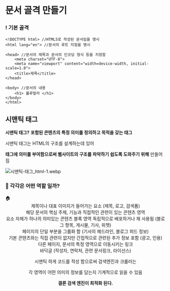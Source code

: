 # 문서 골격 만들기

### ! 기본 골격

```
<!DOCTYPE html> //HTML5로 작성된 문서임을 명시
<html lang="en"> //문서의 루트 지점을 명시

<head> //문서의 제목과 문서의 인코딩 형식 등을 지정함
    <meta charset="UTF-8">
    <meta name="viewport" content="width=device-width, initial-scale=1.0">
    <title>제목</title>
</head>

<body> //문서의 내용
    <h1> 룰루랄라 </h1>
</body>
</html>
```

## 시맨틱 태그

**시맨틱 태그?** **포함된 콘텐츠의 특정 의미를 정의하고 목적을 갖는 태그**

시맨틱 태그는 HTML의 구조를 설계하는데 있어 

**태그에 의미를 부여함으로써 웹사이트의 구조를 파악하기 쉽도록 도와주기 위해** 만들어짐

![시맨틱-태그_html-1.webp](%E1%84%86%E1%85%AE%E1%86%AB%E1%84%89%E1%85%A5%20%E1%84%80%E1%85%A9%E1%86%AF%E1%84%80%E1%85%A7%E1%86%A8%20%E1%84%86%E1%85%A1%E1%86%AB%E1%84%83%E1%85%B3%E1%86%AF%E1%84%80%E1%85%B5%2081d41e25f3b24d6ca587b4d81413a861/%25E1%2584%2589%25E1%2585%25B5%25E1%2584%2586%25E1%2585%25A2%25E1%2586%25AB%25E1%2584%2590%25E1%2585%25B5%25E1%2586%25A8-%25E1%2584%2590%25E1%2585%25A2%25E1%2584%2580%25E1%2585%25B3_html-1.webp)

### **🧐 각각은 어떤 역할 일까?**

<aside>
🏠 <header> 제목이나 대표 이미지가 들어가는 요소 (제목, 로고, 검색폼)

<main> 해당 문서의 핵심 주제, 기능과 직접적인 관련이 있는 콘텐츠 영역

<article> 요소 자체가 하나의 의미있는 콘텐츠 블록 영역
                독립적으로 배포하거나 재 사용됨 (블로그 항목, 게시물, 기사, 위젯)

<section> 페이지의 단일 부분을 그룹화 함 (기사의 헤드라인, 블로그 피드 정보)

<aside> 기본 콘텐츠와는 직접 관련이 없지만 간접적으로 관련된 추가 정보 포함 (광고, 인용)

<nav> 다른 페이지, 문서의 특정 영역으로 이동시키는 링크

<footer> 바닥글 (작성자, 연락처, 관련 문서링크, 라이선스)

</aside>

시맨틱 하게 코드를 작성 함으로써 검색엔진과 크롤러는 

각 영역이 어떤 의미의 정보를 담는지 기계적으로 읽을 수 있음

**결론 검색 엔진이 최적화 된다.**